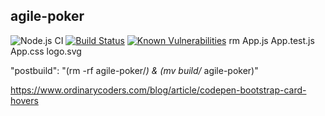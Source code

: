 ## agile-poker
![Node.js CI](https://github.com/saurabhpro/agile-poker/workflows/Node.js%20CI/badge.svg?branch=master)
[![Build Status](https://travis-ci.com/saurabhpro/agile-poker.svg?branch=master)](https://travis-ci.com/saurabhpro/agile-poker)
[![Known Vulnerabilities](https://snyk.io/test/github/saurabhpro/agile-poker/badge.svg)](https://snyk.io/test/github/saurabhpro/agile-poker)
rm App.js App.test.js App.css logo.svg

"postbuild": "(rm -rf agile-poker/*) & (mv build/* agile-poker)"

https://www.ordinarycoders.com/blog/article/codepen-bootstrap-card-hovers

